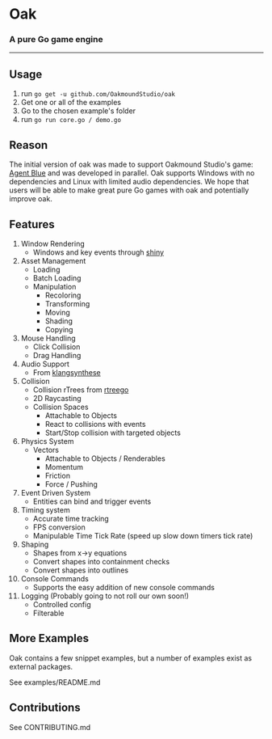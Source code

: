 # Oak 
### A pure Go game engine

----

## Usage
1. run `go get -u github.com/OakmoundStudio/oak`
1. Get one or all of the examples
1. Go to the chosen example's folder
1. run `go run core.go / demo.go`

## Reason
The initial version of oak was made to support Oakmound Studio's game:
[Agent Blue](http://oakmound.blogspot.com/) and was developed in parallel.
Oak supports Windows with no dependencies and Linux with limited audio dependencies.
 We hope that users will be able to make great pure Go games with oak and potentially improve oak.



## Features
1. Window Rendering
    - Windows and key events through [shiny](https://github.com/golang/exp/tree/master/shiny)
1. Asset Management
    - Loading
    - Batch Loading
    - Manipulation
        - Recoloring
        - Transforming
        - Moving
        - Shading
        - Copying
1. Mouse Handling 
    - Click Collision
    - Drag Handling
1. Audio Support
    - From [klangsynthese](https://github.com/200sc/klangsynthese)
1. Collision
    - Collision rTrees from [rtreego](https://github.com/dhconnelly/rtreego)
    - 2D Raycasting
    - Collision Spaces
        - Attachable to Objects
        - React to collisions with events
        - Start/Stop collision with targeted objects
1. Physics System
    - Vectors
        - Attachable to Objects / Renderables
        - Momentum
        - Friction
        - Force / Pushing
1. Event Driven System
    - Entities can bind and trigger events
1. Timing system
    - Accurate time tracking
    - FPS conversion
    - Manipulable Time Tick Rate (speed up slow down timers tick rate)
1. Shaping 
    - Shapes from x->y equations
    - Convert shapes into containment checks
    - Convert shapes into outlines
1. Console Commands
    - Supports the easy addition of new console commands
1. Logging (Probably going to not roll our own soon!)
    - Controlled config
    - Filterable


## More Examples

Oak contains a few snippet examples, but a number of examples exist as external packages.

See examples/README.md

## Contributions
See CONTRIBUTING.md